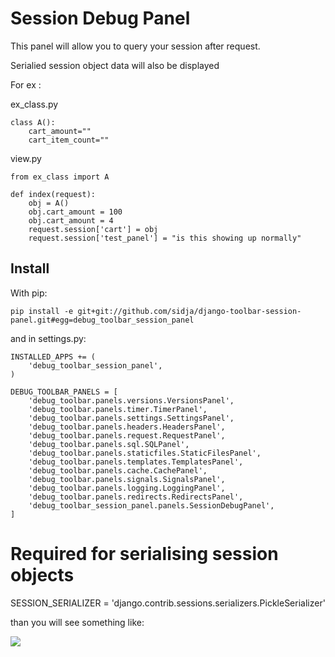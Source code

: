 # Session Debug Panel

This panel will allow you to query your session after request. 

Serialied session object data will also be displayed

For ex : 

ex_class.py

    class A():
        cart_amount=""
        cart_item_count=""

view.py
    
    from ex_class import A
    
    def index(request):
        obj = A()
        obj.cart_amount = 100
        obj.cart_amount = 4
        request.session['cart'] = obj
	    request.session['test_panel'] = "is this showing up normally"


## Install

With pip:

    pip install -e git+git://github.com/sidja/django-toolbar-session-panel.git#egg=debug_toolbar_session_panel

and in settings.py:

    INSTALLED_APPS += (
        'debug_toolbar_session_panel',
    )
    
    DEBUG_TOOLBAR_PANELS = [
	    'debug_toolbar.panels.versions.VersionsPanel',
	    'debug_toolbar.panels.timer.TimerPanel',
	    'debug_toolbar.panels.settings.SettingsPanel',
	    'debug_toolbar.panels.headers.HeadersPanel',
	    'debug_toolbar.panels.request.RequestPanel',
	    'debug_toolbar.panels.sql.SQLPanel',
	    'debug_toolbar.panels.staticfiles.StaticFilesPanel',
	    'debug_toolbar.panels.templates.TemplatesPanel',
	    'debug_toolbar.panels.cache.CachePanel',
	    'debug_toolbar.panels.signals.SignalsPanel',
	    'debug_toolbar.panels.logging.LoggingPanel',
	    'debug_toolbar.panels.redirects.RedirectsPanel',
	    'debug_toolbar_session_panel.panels.SessionDebugPanel',
	]

# Required for serialising session objects
SESSION_SERIALIZER = 'django.contrib.sessions.serializers.PickleSerializer'

than you will see something like:

<img src="https://dl.dropboxusercontent.com/u/4318926/Github/Screenshots/Django_debug_toolbar/Session_screen.PNG" />
